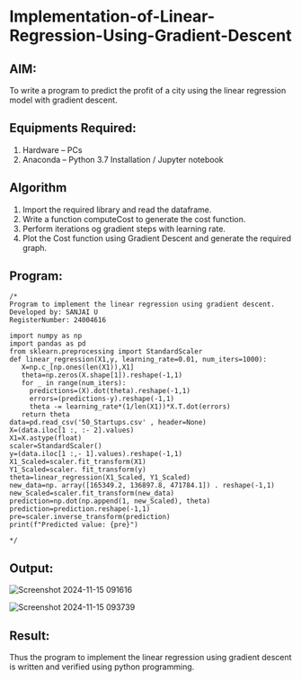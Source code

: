 # Implementation-of-Linear-Regression-Using-Gradient-Descent

## AIM:
To write a program to predict the profit of a city using the linear regression model with gradient descent.

## Equipments Required:
1. Hardware – PCs
2. Anaconda – Python 3.7 Installation / Jupyter notebook

## Algorithm
1. Import the required library and read the dataframe.
2. Write a function computeCost to generate the cost function.
3. Perform iterations og gradient steps with learning rate.
4. Plot the Cost function using Gradient Descent and generate the required graph.

## Program:
```
/*
Program to implement the linear regression using gradient descent.
Developed by: SANJAI U
RegisterNumber: 24004616

import numpy as np
import pandas as pd
from sklearn.preprocessing import StandardScaler
def linear_regression(X1,y, learning_rate=0.01, num_iters=1000):
   X=np.c_[np.ones(len(X1)),X1]
   theta=np.zeros(X.shape[1]).reshape(-1,1)
   for _ in range(num_iters):
     predictions=(X).dot(theta).reshape(-1,1)
     errors=(predictions-y).reshape(-1,1)
     theta -= learning_rate*(1/len(X1))*X.T.dot(errors)
   return theta
data=pd.read_csv('50_Startups.csv' , header=None)
X=(data.iloc[1 :, :- 2].values)
X1=X.astype(float)
scaler=StandardScaler()
y=(data.iloc[1 :,- 1].values).reshape(-1,1)
X1_Scaled=scaler.fit_transform(X1)
Y1_Scaled=scaler. fit_transform(y)
theta=linear_regression(X1_Scaled, Y1_Scaled)
new_data=np. array([165349.2, 136897.8, 471784.1]) . reshape(-1,1)
new_Scaled=scaler.fit_transform(new_data)
prediction=np.dot(np.append(1, new_Scaled), theta)
prediction=prediction.reshape(-1,1)
pre=scaler.inverse_transform(prediction)
print(f"Predicted value: {pre}")

*/
```

## Output:
![Screenshot 2024-11-15 091616](https://github.com/user-attachments/assets/6e6c1f90-8fdb-42df-bc64-361bd612e750)

![Screenshot 2024-11-15 093739](https://github.com/user-attachments/assets/e5fa15f8-780c-41a1-9203-5f4017c190f1)


## Result:
Thus the program to implement the linear regression using gradient descent is written and verified using python programming.
